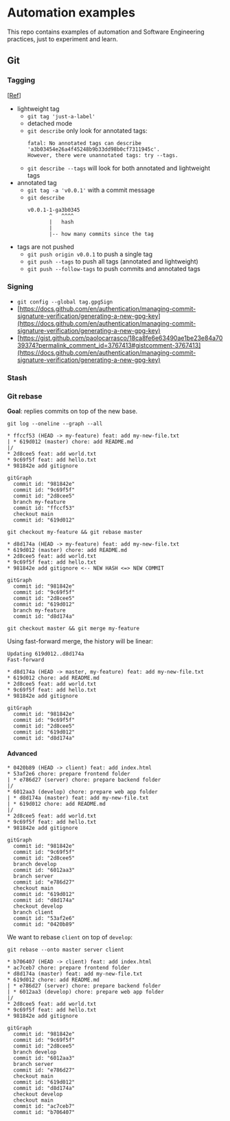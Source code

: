 # Automation examples

This repo contains examples of automation and Software Engineering practices, just to experiment and learn.

## Git

### Tagging

[[Ref](https://git-scm.com/book/en/v2/Git-Basics-Tagging)]

- lightweight tag
  - `git tag 'just-a-label'`
  - detached mode
  - `git describe` only look for annotated tags:
    ```
    fatal: No annotated tags can describe 'a3b03454e26a4f45248b9b33dd98b0cf7311945c'.
    However, there were unannotated tags: try --tags.
    ```
  - `git describe --tags` will look for both annotated and lightweight tags
- annotated tag
  - `git tag -a 'v0.0.1'` with a commit message
  - `git describe`
    ```
    v0.0.1-1-ga3b0345
           ^   ^^^^
           |   hash
           |
           |-- how many commits since the tag
    ```
- tags are not pushed
  - `git push origin v0.0.1` to push a single tag
  - `git push --tags` to push all tags (annotated and lightweight)
  - `git push --follow-tags` to push commits and annotated tags

### Signing

- `git config --global tag.gpgSign`
- [https://docs.github.com/en/authentication/managing-commit-signature-verification/generating-a-new-gpg-key](https://docs.github.com/en/authentication/managing-commit-signature-verification/generating-a-new-gpg-key)
- [https://gist.github.com/paolocarrasco/18ca8fe6e63490ae1be23e84a7039374?permalink_comment_id=3767413#gistcomment-3767413](https://docs.github.com/en/authentication/managing-commit-signature-verification/generating-a-new-gpg-key)

### Stash

### Git rebase

**Goal**: replies commits on top of the new base.

`git log --oneline --graph --all`

```
* ffccf53 (HEAD -> my-feature) feat: add my-new-file.txt
| * 619d012 (master) chore: add README.md
|/  
* 2d8cee5 feat: add world.txt
* 9c69f5f feat: add hello.txt
* 981842e add gitignore
```

```mermaid
gitGraph
  commit id: "981842e"
  commit id: "9c69f5f"
  commit id: "2d8cee5"
  branch my-feature
  commit id: "ffccf53"
  checkout main
  commit id: "619d012"
``` 

`git checkout my-feature && git rebase master`

```
* d8d174a (HEAD -> my-feature) feat: add my-new-file.txt
* 619d012 (master) chore: add README.md
* 2d8cee5 feat: add world.txt
* 9c69f5f feat: add hello.txt
* 981842e add gitignore <-- NEW HASH <=> NEW COMMIT
```

```mermaid
gitGraph
  commit id: "981842e"
  commit id: "9c69f5f"
  commit id: "2d8cee5"
  commit id: "619d012"
  branch my-feature
  commit id: "d8d174a"
```

`git checkout master && git merge my-feature`

Using fast-forward merge, the history will be linear:

```
Updating 619d012..d8d174a
Fast-forward
```

```
* d8d174a (HEAD -> master, my-feature) feat: add my-new-file.txt
* 619d012 chore: add README.md
* 2d8cee5 feat: add world.txt
* 9c69f5f feat: add hello.txt
* 981842e add gitignore
```

```mermaid
gitGraph
  commit id: "981842e"
  commit id: "9c69f5f"
  commit id: "2d8cee5"
  commit id: "619d012"
  commit id: "d8d174a"
```

#### Advanced

```
* 0420b89 (HEAD -> client) feat: add index.html
* 53af2e6 chore: prepare frontend folder
| * e786d27 (server) chore: prepare backend folder
|/  
* 6012aa3 (develop) chore: prepare web app folder
| * d8d174a (master) feat: add my-new-file.txt
| * 619d012 chore: add README.md
|/  
* 2d8cee5 feat: add world.txt
* 9c69f5f feat: add hello.txt
* 981842e add gitignore
```

```mermaid
gitGraph
  commit id: "981842e"
  commit id: "9c69f5f"
  commit id: "2d8cee5"
  branch develop
  commit id: "6012aa3"
  branch server
  commit id: "e786d27"
  checkout main
  commit id: "619d012"
  commit id: "d8d174a"
  checkout develop
  branch client
  commit id: "53af2e6"
  commit id: "0420b89"
```

We want to rebase `client` on top of `develop`:

`git rebase --onto master server client`

```
* b706407 (HEAD -> client) feat: add index.html
* ac7ceb7 chore: prepare frontend folder
* d8d174a (master) feat: add my-new-file.txt
* 619d012 chore: add README.md
| * e786d27 (server) chore: prepare backend folder
| * 6012aa3 (develop) chore: prepare web app folder
|/  
* 2d8cee5 feat: add world.txt
* 9c69f5f feat: add hello.txt
* 981842e add gitignore
```

```mermaid
gitGraph
  commit id: "981842e"
  commit id: "9c69f5f"
  commit id: "2d8cee5"
  branch develop
  commit id: "6012aa3"
  branch server
  commit id: "e786d27"
  checkout main
  commit id: "619d012"
  commit id: "d8d174a"
  checkout develop
  checkout main
  commit id: "ac7ceb7"
  commit id: "b706407"
```
